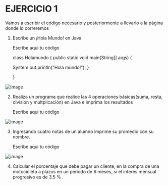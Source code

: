 # EJERCICIO 1
Vamos a escribir el código necesario y posteriormente a llevarlo a la página donde lo correremos

1. Escribe un ¡Hola Mundo! en Java
     
     Escribe aqui tu código
     
    class Holamundo {
    public static void main(String[] args) {
    
    System.out.println("Hola mundo!");
     }
    
    }
    
![image](https://user-images.githubusercontent.com/101481084/175791068-8ec11638-1e09-4cef-b9be-0c10c4aacebe.png)


2. Realiza un programa que realice las 4 operaciones básicas(suma, resta, división y multplicación) en Java e imprima los resultados

    Escribe aqui tu código
    
![image](https://user-images.githubusercontent.com/101481084/175791326-c27f2964-71c3-4d17-acba-55bfa5aded67.png)

    
3. Ingresando cuatro notas de un alumno imprime su promedio con su nombre.

    Escribe aqui tu código
    
![image](https://user-images.githubusercontent.com/101481084/175790926-65fd4ddc-b131-4cd4-88e4-1fd80a73860d.png)

    
 4. Calcular el porcentaje que debe pagar un cliente, en la compra de una motocicleta a plazos en un periodo de 6 meses, si el interés mensual progresivo es de 3.5 % .
